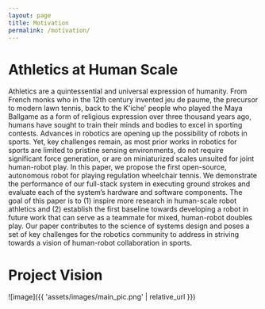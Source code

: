 ```yaml
---
layout: page
title: Motivation
permalink: /motivation/
---
```


# Athletics at Human Scale

Athletics are a quintessential and universal expression of humanity. From French monks who in the 12th century invented jeu de paume, the precursor to modern lawn tennis, back to the K'iche' people who played the Maya Ballgame as a form of religious expression over three thousand years ago, humans have sought to train their minds and bodies to excel in sporting contests. Advances in robotics are opening up the possibility of robots in sports. Yet, key challenges remain, as most prior works in robotics for sports are limited to pristine sensing environments, do not require significant force generation, or are on miniaturized scales unsuited for joint human-robot play. In this paper, we propose the first open-source, autonomous robot for playing regulation wheelchair tennis. We demonstrate the performance of our full-stack system in executing ground strokes and evaluate each of the system’s hardware and software components. The goal of this paper is to (1) inspire more research in human-scale robot athletics and (2) establish the first baseline towards developing a robot in future work that can serve as a teammate for mixed, human-robot doubles play. Our paper contributes to the science of systems design and poses a set of key challenges for the robotics community to address in striving towards a vision of human-robot collaboration in sports.

# Project Vision
![image]({{ 'assets/images/main_pic.png' | relative_url }})

